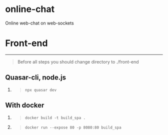 # online-chat
 Online web-chat on web-sockets

# Front-end
---
> Before all steps you should change directory to ./front-end

## Quasar-cli, node.js

1. > `npx quasar dev`

## With docker

1. > `docker build -t build_spa .` 
2. > `docker run --expose 80 -p 8080:80 build_spa`